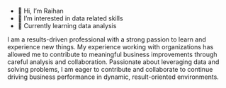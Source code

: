 - 👋 Hi, I’m Raihan
- 👀 I’m interested in data related skills
- 🌱 Currently learning data analysis

I am a results-driven professional with a strong passion to learn and experience new things. My experience working with organizations has allowed me to contribute to meaningful business improvements through careful analysis and collaboration. Passionate about leveraging data and solving problems, I am eager to contribute and collaborate to continue driving business performance in dynamic, result-oriented environments.

<!---
Inddeed/Inddeed is a ✨ special ✨ repository because its `README.md` (this file) appears on your GitHub profile.
You can click the Preview link to take a look at your changes.
--->
